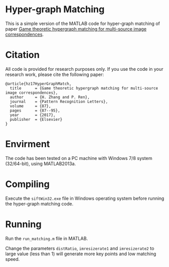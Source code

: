 # Hyper-graph Matching
This is a simple version of the MATLAB code for hyper-graph matching of paper [Game theoretic hypergraph matching for multi-source image correspondences](https://www.sciencedirect.com/science/article/pii/S0167865516301738).

# Citation
All code is provided for research purposes only. If you use the code in your research work, please cite the following paper: 

    @article{hz17HyperGraphMatch, 
      title      = {Game theoretic hypergraph matching for multi-source image correspondences}, 
      author     = {H. Zhang and P. Ren}, 
      journal    = {Pattern Recognition Letters}, 
      volume     = {87}, 
      pages      = {87--95}, 
      year       = {2017}, 
      publisher  = {Elsevier} 
    } 

# Envirment
The code has been tested on a PC machine with Windows 7/8 system (32/64-bit), using MATLAB2013a. 

# Compiling
Execute the `siftWin32.exe` file in Windows operating system before running the hyper-graph matching code.

# Running
Run the `run_matching.m` file in MATLAB.

Change the parameters `distRatio`, `imresizerate1` and `imresizerate2` to large value (less than 1) will generate more key points and low matching speed. 

